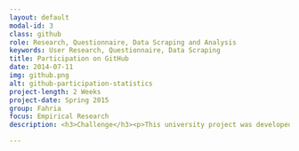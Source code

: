 ```yaml
---
layout: default
modal-id: 3
class: github
role: Research, Questionnaire, Data Scraping and Analysis
keywords: User Research, Questionnaire, Data Scraping
title: Participation on GitHub
date: 2014-07-11
img: github.png
alt: github-participation-statistics
project-length: 2 Weeks
project-date: Spring 2015
group: Fahria
focus: Empirical Research
description: <h3>Challenge</h3><p>This university project was developed in a team of two. Our task was to do an empirical study about participation in social media. We decided to focus on participation on the social coding platform <a href="https://github.com">GitHub</a>. Our goal was to look at participation through a gender lens and find reasons why people participate or not participate.</p><p>A challenge hereby was that there are significantly less females than males in open source software development in general, and also on GitHub. Therefore we had to make sure to get a large dataset to be able to draw conclusions. We decided to use a questionnaire and data scraping to collect data.</p><h3>Data Scraping</h3><p>We used data scraping to test if there are differences in the amount of participation on GitHub, depending on gender. I wrote a script to collect user data from the <a href="https://developer.github.com/v3/">GitHub API</a> which represented the whole range of users depending on the registration date. GitHub users do not provide their gender so I identified their gender based on their name and location (if available) by using an API (<a href="http://genderize.io">genderize.io</a>). Additionally, we needed data about the amount of participation. When looking at participation on GitHub, there are two different aspects to look at. One the one hand, there are code contributions, and on the other hand there are discussions. So, I wrote two other scripts to enrich our user database with the number of code commits and the number of comments in discussions per user.*</p><h4>Results</h4><p>Among the total sample size of 1195 GitHub users were 64% males, 7% female and 29% with unidentified gender.</p><p>As shown by the following graph, there are overall no large gaps concerning <strong>participation in code</strong>, depending on gender. However, the graph also shows that there are slightly more male power users.</p><p><figure><img src="img/portfolio/github/scraping_commits.png" class="img-responsive img-thumbnail img-centered" alt="Number of commits per gender"><figcaption>Fig.1 - Number of commits</figcaption></figure><p>In contrast to that, the following graph shows that there are significant differences when looking into <strong>participation in discussions</strong> on GitHub.</p><figure><img src="img/portfolio/github/scraping_comments.png" class="img-responsive img-thumbnail img-centered" alt="Number of Comments per gender"><figcaption>Fig.2 - Number of comments in issue discussions</figcaption></figure></p><p>Overall, females seem to participate in discussions considerably less. Surprisingly, their contribution of code does not seem to be influenced by the fact that they are in the minority.</p><p><h3>Questionnaire</h3><p>Our questionnaire, which we designed together, had ten questions in total. The first three question asked about gender, registration date and if they reveal their real gender on their profile page. Afterwards we asked about their participation amount in discussions and code contributions. The last questions aimed to reveal the motives behind participation and non-participation.</p><h4>Results</h4><p>We collected a total number of 71 responses with our questionnaire. About 85% were male and 15% were female users.</p><p>Interestingly, the patterns about the differences in the amount of participation were the same as in our previous data collection. We also found that there are no differences when it comes to revealing gender on the profile page.</p><p>The following two graphs give some insights about why people participate. The first graph shows the reasons why people participate in discussions.</p></p><figure><img src="img/portfolio/github/why_participate.png" class="img-responsive img-thumbnail img-centered" alt="why people participate"><figcaption>Fig.3 - Why people participate in discussions</figcaption></figure></p><p>From these answers we can see that females do initiate discussions but tend to avoid involving themselves in further conversations. The following graph shows why people don't participate in discussions.</p><figure><img src="img/portfolio/github/why_not_participate.png" class="img-responsive img-thumbnail img-centered" alt="why people don't participate"><figcaption>Fig.4 - Why people don't participate</figcaption></figure></p><p>Based on these answers we can assume that females tend to avoid discussions on GitHub because they feel uncomfortable, are afraid of negative feedback or tend to question their competency. Males seem to be more self-confident about participating in discussions and less scared of negative feedback.</p><h3>Notes</h3><p>The results obviously have to be interpreted with care because our questionnaire had only 11 female participants. Also, for the data scraping method, identifying gender based on names and merging data from several sources is an error-prone process.</p></p><p><small>*  The data was extracted by using <a href="http://ghtorrent.org/">GHTorrent</a> and scraping the GitHub website because the GitHub API is not built to provide that kind of data in an efficient way.</small></p>

---
```

